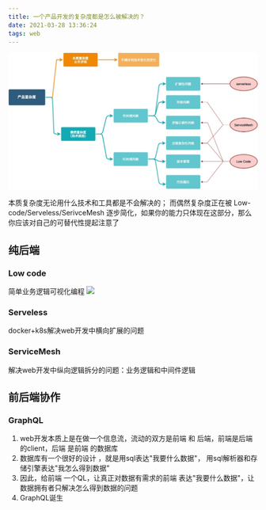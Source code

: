 ```yaml
---
title: 一个产品开发的复杂度都是怎么被解决的？
date: 2021-03-28 13:36:24
tags: web
---
```

![](/images/产品复杂度及对策.jpg)


<!-- more -->

本质复杂度无论用什么技术和工具都是不会解决的；
而偶然复杂度正在被 Low-code/Serveless/SerivceMesh 逐步简化，如果你的能力只体现在这部分，那么你应该对自己的可替代性提起注意了

## 纯后端
### Low code

简单业务逻辑可视化编程
![](https://ucc.alicdn.com/pic/developer-ecology/0c60af73ee8b4c67a6d1f6bf61356099.png)

### Serveless

docker+k8s解决web开发中横向扩展的问题

### ServiceMesh

解决web开发中纵向逻辑拆分的问题：业务逻辑和中间件逻辑



## 前后端协作

### GraphQL

1. web开发本质上是在做一个信息流，流动的双方是前端 和 后端，前端是后端 的client，后端 是前端 的数据库
2. 数据库有一个很好的设计 ，就是用sql表达"我要什么数据"， 用sql解析器和存储引擎表达"我怎么得到数据"
3. 因此，给前端 一个QL，让真正对数据有需求的前端 表达"我要什么数据"，让数据拥有者只解决怎么得到数据的问题
4. GraphQL诞生


